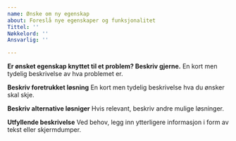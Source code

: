 ```yaml
---
name: Ønske om ny egenskap
about: Foreslå nye egenskaper og funksjonalitet
Tittel: ''
Nøkkelord: ''
Ansvarlig: ''

---
```


**Er ønsket egenskap knyttet til et problem? Beskriv gjerne.**
En kort men tydelig beskrivelse av hva problemet er.

**Beskriv foretrukket løsning**
En kort men tydelig beskrivelse hva du ønsker skal skje.

**Beskriv alternative løsniger**
Hvis relevant, beskriv andre mulige løsninger.

**Utfyllende beskrivelse**
Ved behov, legg inn ytterligere informasjon i form av tekst eller skjermdumper.
